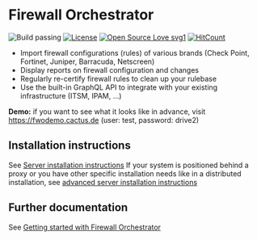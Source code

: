 # Firewall Orchestrator

![Build passing](https://github.com/CactuseSecurity/firewall-orchestrator/workflows/Build/badge.svg)
[![License](https://img.shields.io/badge/License-Apache%202.0-blue.svg)](https://opensource.org/licenses/Apache-2.0)
[![Open Source Love svg1](https://github.com/ellerbrock/open-source-badges/blob/master/badges/open-source-v1/open-source.svg)](https://github.com/ellerbrock/open-source-badges/)
[![HitCount](http://hits.dwyl.io/Naereen/badges.svg)](http://hits.dwyl.io/Naereen/badges)

- Import firewall configurations (rules) of various brands (Check Point, Fortinet, Juniper, Barracuda, Netscreen)
- Display reports on firewall configuration and changes
- Regularly re-certify firewall rules to clean up your rulebase
- Use the built-in GraphQL API to integrate with your existing infrastructure (ITSM, IPAM, ...)

<b>Demo:</b> if you want to see what it looks like in advance, visit <https://fwodemo.cactus.de> (user: test, password: drive2)

## Installation instructions

See [Server installation instructions](documentation/installer/server-install.md)
If your system is positioned behind a proxy or you have other specific installation needs like in a distributed installation, see [advanced server installation instructions](documentation/installer/install-advanced.md)

## Further documentation

See [Getting started with Firewall Orchestrator](documentation/get-started.MD)
